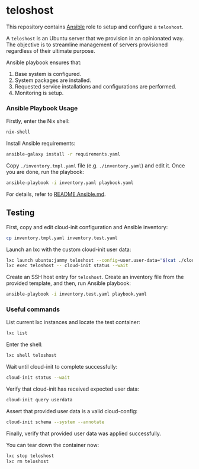 # teloshost

This repository contains [Ansible][ansible] role to setup and configure a `teloshost`.

A `teloshost` is an Ubuntu server that we provision in an opinionated way. The
objective is to streamline management of servers provisioned regardless of their
ultimate purpose.

Ansible playbook ensures that:
   1. Base system is configured.
   2. System packages are installed.
   3. Requested service installations and configurations are performed.
   4. Monitoring is setup.

### Ansible Playbook Usage

Firstly, enter the Nix shell:

```sh
nix-shell
```

Install Ansible requirements:

```sh
ansible-galaxy install -r requirements.yaml
```

Copy `./inventory.tmpl.yaml` file (e.g. `./inventory.yaml`) and edit it. Once
you are done, run the playbook:

```sh
ansible-playbook -i inventory.yaml playbook.yaml
```

For details, refer to [README.Ansible.md](./README.Ansible.md).

## Testing

First, copy and edit cloud-init configuration and Ansible inventory:

```sh
cp inventory.tmpl.yaml inventory.test.yaml
```

Launch an lxc with the custom cloud-init user data:

```sh
lxc launch ubuntu:jammy teloshost --config=user.user-data="$(cat ./cloud-config.test.yaml)"
lxc exec teloshost -- cloud-init status --wait
```

Create an SSH host entry for `teloshost`. Create an inventory file from the
provided template, and then, run Ansible playbook:

```sh
ansible-playbook -i inventory.test.yaml playbook.yaml
```

### Useful commands

List current lxc instances and locate the test container:

```sh
lxc list
```

Enter the shell:

```sh
lxc shell teloshost
```

Wait until cloud-init to complete successfully:

```sh
cloud-init status --wait
```

Verify that cloud-init has received expected user data:

```sh
cloud-init query userdata
```

Assert that provided user data is a valid cloud-config:

```sh
cloud-init schema --system --annotate
```

Finally, verify that provided user data was applied successfully.

You can tear down the container now:

```sh
lxc stop teloshost
lxc rm teloshost
```

[ansible]: https://docs.ansible.com
